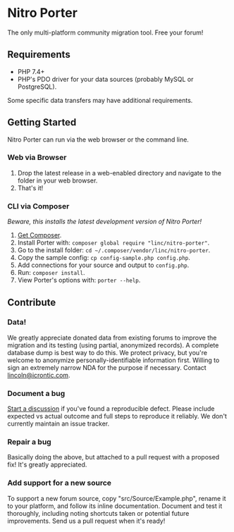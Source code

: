 Nitro Porter
============

The only multi-platform community migration tool. Free your forum!

## Requirements

* PHP 7.4+
* PHP's PDO driver for your data sources (probably MySQL or PostgreSQL).

Some specific data transfers may have additional requirements.

## Getting Started

Nitro Porter can run via the web browser or the command line. 

### Web via Browser

1. Drop the latest release in a web-enabled directory and navigate to the folder in your web browser.
2. That's it!

### CLI via Composer

_Beware, this installs the latest development version of Nitro Porter!_

1. [Get Composer](https://getcomposer.org/doc/00-intro.md#installation-linux-unix-macos).
2. Install Porter with: `composer global require "linc/nitro-porter"`.
3. Go to the install folder: `cd ~/.composer/vendor/linc/nitro-porter`. 
4. Copy the sample config: `cp config-sample.php config.php`.
5. Add connections for your source and output to `config.php`.
6. Run: `composer install`.
7. View Porter's options with: `porter --help`.

## Contribute

### Data!

We greatly appreciate donated data from existing forums to improve the migration and its testing (using partial, anonymized records). A complete database dump is best way to do this. We protect privacy, but you're welcome to anonymize personally-identifiable information first. Willing to sign an extremely narrow NDA for the purpose if necessary. Contact lincoln@icrontic.com.

### Document a bug

[Start a discussion](https://github.com/linc/nitro-porter/discussions/new) if you've found a reproducible defect. Please include expected vs actual outcome and full steps to reproduce it reliably. We don't currently maintain an issue tracker.

### Repair a bug

Basically doing the above, but attached to a pull request with a proposed fix! It's greatly appreciated.

### Add support for a new source

To support a new forum source, copy "src/Source/Example.php", rename it to your platform, and follow its inline documentation. Document and test it thoroughly, including noting shortcuts taken or potential future improvements. Send us a pull request when it's ready!
